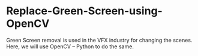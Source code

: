 # Replace-Green-Screen-using-OpenCV
Green Screen removal is used in the VFX industry for changing the scenes. Here, we will use OpenCV – Python to do the same. 
